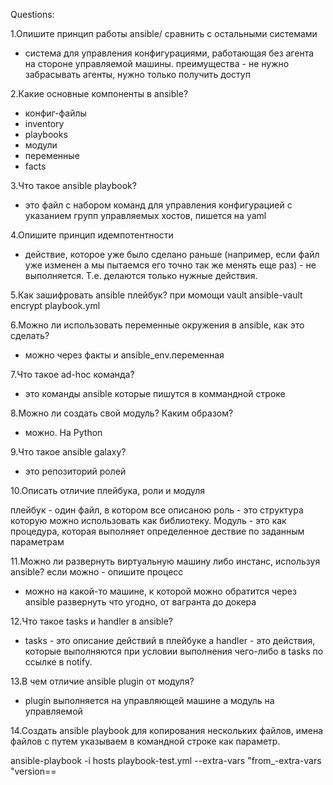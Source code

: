 Questions:

1.Опишите принцип работы ansible/ сравнить с остальными системами
- система для управления конфигурациями, работающая без агента на стороне управляемой машины.
 преимущества - не нужно забрасывать агенты, нужно только получить доступ


2.Какие основные компоненты в ansible?
- конфиг-файлы
- inventory 
- playbooks
- модули
- переменные
- facts

3.Что такое ansible playbook?
- это файл с набором команд для управления конфигурацией с указанием групп управляемых хостов, пишется на yaml

4.Опишите принцип идемпотентности
- действие, которое уже было сделано раньше (например, если файл уже изменен а мы пытаемся его точно так же менять еще раз) - 
не выполняется. Т.е. делаются только нужные действия.

5.Как зашифровать ansible плейбук?
при момощи vault
ansible-vault encrypt playbook.yml

6.Можно ли использовать переменные окружения в ansible, как это сделать?
- можно через факты и ansible_env.переменная

7.Что такое ad-hoc команда?
- это команды ansible которые пишутся в коммандной строке

8.Можно ли создать свой модуль? Каким образом?
- можно. На Python

9.Что такое ansible galaxy?
- это репозиторий ролей

10.Описать отличие плейбука, роли и модуля

плейбук - один файл, в котором все описаною роль - это структура которую можно использовать как библиотеку.
Модуль - это как процедура, которая выполняет определенное дествие по заданным параметрам 


11.Можно ли развернуть виртуальную машину либо инстанс, используя ansible? если можно - опишите процесс
 - можно на какой-то машине, к которой можно обратится через ansible развернуть что угодно, от вагранта до докера

12.Что такое tasks и handler  в ansible? 
- tasks - это описание действий в плейбуке а handler - это действия, которые выполняются при условии выполнения чего-либо в tasks 
по ссылке в notify. 

13.В чем отличие ansible plugin от модуля?
- plugin выполняется на управляющей  машине а модуль на управляемой


14.Создать ansible playbook для копирования нескольких файлов, имена файлов с путем указываем в командной строке как параметр.


ansible-playbook -i hosts  playbook-test.yml --extra-vars "from_-extra-vars "version==
